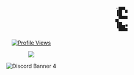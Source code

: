 <pre>
                                                        .▄▄ ·       ▄▄▄  ▄▄▄        ▄▄▌ ▐ ▄▌
                                                        ▐█ ▀. ▪     ▀▄ █·▀▄ █·▪     ██· █▌▐█
                                                        ▄▀▀▀█▄ ▄█▀▄ ▐▀▀▄ ▐▀▀▄  ▄█▀▄ ██▪▐█▐▐▌
                                                        ▐█▄▪▐█▐█▌.▐▌▐█•█▌▐█•█▌▐█▌.▐▌▐█▌██▐█▌
                                                         ▀▀▀▀  ▀█▄▀▪.▀  ▀.▀  ▀ ▀█▄▀▪ ▀▀▀▀ ▀▪
</pre>
<a href="https://github.com/sosaghostie">

  <p align="center">
    <img src="https://komarev.com/ghpvc/?username=sosaghostie&color=blueviolet" alt="Profile Views">
  </p>
</a>
<p align="center">  
<img src="https://cdn.discordapp.com/banners/774842100336295946/a_d62b080f41a9a44f47e0f37effe6541b.gif?size=2048">
</p>
<p align="center">
  <img src="https://discord.c99.nl/widget/theme-3/774842100336295946.png" alt="Discord Banner 4"/>
</p>

